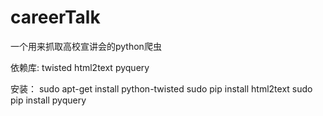 # careerTalk
一个用来抓取高校宣讲会的python爬虫

依赖库:
twisted
html2text
pyquery

安装：
sudo apt-get install python-twisted
sudo pip install html2text
sudo pip install pyquery
